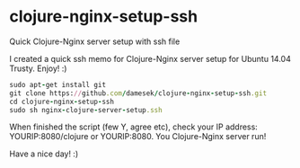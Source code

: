 # clojure-nginx-setup-ssh
Quick Clojure-Nginx server setup with ssh file 

I created a quick ssh memo for Clojure-Nginx server setup for Ubuntu 14.04 Trusty. Enjoy! :)

``` ruby
sudo apt-get install git
git clone https://github.com/damesek/clojure-nginx-setup-ssh.git
cd clojure-nginx-setup-ssh
sudo sh nginx-clojure-server-setup.ssh
```
When finished the script (few Y, agree etc), check your IP address: YOURIP:8080/clojure or YOURIP:8080.
You Clojure-Nginx server run! 

Have a nice day! :)
